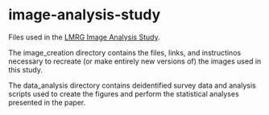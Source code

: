 # image-analysis-study

Files used in the [LMRG Image Analysis Study](https://sites.google.com/view/lmrg-image-analysis-study). 

The image_creation directory contains the files, links, and instructinos necessary to recreate (or make entirely new versions of) the images used in this study.

The data_analysis directory contains deidentified survey data and analysis scripts used to create the figures and perform the statistical analyses presented in the paper.

